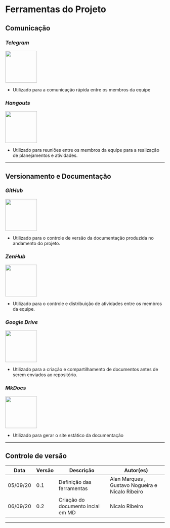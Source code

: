 # Ferramentas do Projeto

## Comunicação

### _Telegram_

<img src="../imagens/telegram-logo.png" height="100" width="100">

- Utilizado para a comunicação rápida entre os membros da equipe

### _Hangouts_

<img src="../imagens/hangouts-logo.png" height="100" width="100">

- Utilizado para reuniões entre os membros da equipe para a realização de planejamentos e atividades.

---

## Versionamento e Documentação

### _GitHub_

<img src="../imagens/github-logo.png" height="100" width="100">

- Utilizado para o controle de versão da documentação produzida no andamento do projeto.

### _ZenHub_

<img src="../imagens/zenhub-logo.png" height="100" width="100">

- Utilizado para o controle e distribuição de atividades entre os membros da equipe.

### _Google Drive_

<img src="../imagens/googledrive-logo.png" height="100" width="100">

- Utilizado para a criação e compartilhamento de documentos antes de serem enviados ao repositório.

### _MkDocs_

<img src="../imagens/mkdocs-logo.png" height="100" width="100">

- Utilizado para gerar o site estático da documentação

---
## Controle de versão

| Data     | Versão | Descrição                         | Autor(es)                                        |
| -------- | ------ | --------------------------------- | ------------------------------------------------ |
| 05/09/20 | 0.1    | Definição das ferramentas         | Alan Marques , Gustavo Nogueira e Nícalo Ribeiro |
| 06/09/20 | 0.2    | Criação do documento incial em MD | Nícalo Ribeiro                                   |

---
